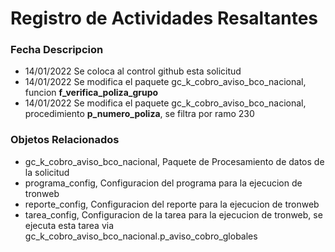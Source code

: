 # Registro de Actividades Resaltantes
### Fecha       Descripcion
* 14/01/2022    Se coloca al control github esta solicitud
* 14/01/2022    Se modifica el paquete gc_k_cobro_aviso_bco_nacional, funcion **f_verifica_poliza_grupo**
* 14/01/2022    Se modifica el paquete gc_k_cobro_aviso_bco_nacional, procedimiento **p_numero_poliza**, se filtra por ramo 230

                
### Objetos Relacionados
- gc_k_cobro_aviso_bco_nacional, Paquete de Procesamiento de datos de la solicitud
- programa_config, Configuracion del programa para la ejecucion de tronweb
- reporte_config, Configuracion del reporte para la ejecucion de tronweb
- tarea_config, Configuracion de la tarea para la ejecucion de tronweb, se ejecuta esta tarea via 
  gc_k_cobro_aviso_bco_nacional.p_aviso_cobro_globales